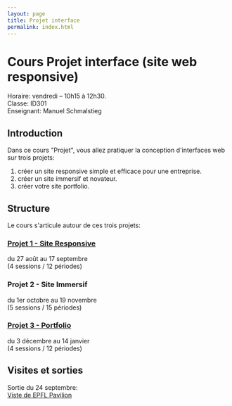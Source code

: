 ```yaml
---
layout: page
title: Projet interface
permalink: index.html
---
```


# Cours Projet interface (site web responsive)

Horaire: vendredi – 10h15 à 12h30.  
Classe: ID301  
Enseignant: Manuel Schmalstieg

## Introduction

Dans ce cours "Projet", vous allez  pratiquer la conception d'interfaces web sur trois projets:

1. créer un site responsive simple et efficace pour une entreprise.
2. créer un site immersif et novateur.
3. créer votre site portfolio.

## Structure

Le cours s'articule autour de ces trois projets:

### [Projet 1 - Site Responsive](proj-1-site-responsive.md)

du 27 août au 17 septembre  
(4 sessions / 12 périodes)

### Projet 2 - Site Immersif

du 1er octobre au 19 novembre  
(5 sessions / 15 périodes)

### [Projet 3 - Portfolio](proj-3-portfolio.md)

du 3 décembre au 14 janvier  
(4 sessions / 12 périodes)

## Visites et sorties

Sortie du 24 septembre:  
[Viste de EPFL Pavilion](sortie-epfl.md)